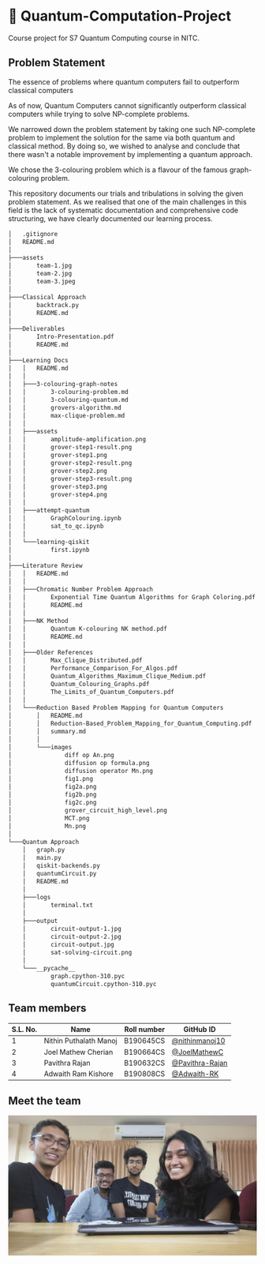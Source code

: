# 🥜 Quantum-Computation-Project

Course project for S7 Quantum Computing course in NITC.

## Problem Statement
The essence of problems where quantum computers fail to outperform classical computers

As of now, Quantum Computers cannot significantly outperform classical computers while trying to solve NP-complete problems. 

We narrowed down the problem statement by taking one such NP-complete problem to implement the solution for the same via both quantum and classical method. By doing so, we wished to analyse and conclude that there wasn't a notable improvement by implementing a quantum approach.

We chose the 3-colouring problem which is a flavour of the famous graph-colouring problem.

This repository documents our trials and tribulations in solving the given problem statement. As we realised that one of the main
challenges in this field is the lack of systematic documentation and
comprehensive code structuring, we have clearly documented our learning process. 

```console
│   .gitignore
│   README.md
│
├───assets
│       team-1.jpg
│       team-2.jpg
│       team-3.jpeg
│
├───Classical Approach
│       backtrack.py
│       README.md
│
├───Deliverables
│       Intro-Presentation.pdf
│       README.md
│
├───Learning Docs
│   │   README.md
│   │
│   ├───3-colouring-graph-notes
│   │       3-colouring-problem.md
│   │       3-colouring-quantum.md
│   │       grovers-algorithm.md
│   │       max-clique-problem.md
│   │
│   ├───assets
│   │       amplitude-amplification.png
│   │       grover-step1-result.png
│   │       grover-step1.png
│   │       grover-step2-result.png
│   │       grover-step2.png
│   │       grover-step3-result.png
│   │       grover-step3.png
│   │       grover-step4.png
│   │
│   ├───attempt-quantum
│   │       GraphColouring.ipynb
│   │       sat_to_qc.ipynb
│   │
│   └───learning-qiskit
│           first.ipynb
│
├───Literature Review
│   │   README.md
│   │   
│   ├───Chromatic Number Problem Approach
│   │       Exponential Time Quantum Algorithms for Graph Coloring.pdf
│   │       README.md
│   │
│   ├───NK Method
│   │       Quantum K-colouring NK method.pdf
│   │       README.md
│   │
│   ├───Older References
│   │       Max_Clique_Distributed.pdf
│   │       Performance_Comparison_For_Algos.pdf
│   │       Quantum_Algorithms_Maximum_Clique_Medium.pdf
│   │       Quantum_Colouring_Graphs.pdf
│   │       The_Limits_of_Quantum_Computers.pdf
│   │
│   └───Reduction Based Problem Mapping for Quantum Computers
│       │   README.md
│       │   Reduction-Based_Problem_Mapping_for_Quantum_Computing.pdf
│       │   summary.md
│       │   
│       └───images
│               diff op An.png
│               diffusion op formula.png
│               diffusion operator Mn.png
│               fig1.png
│               fig2a.png
│               fig2b.png
│               fig2c.png
│               grover_circuit_high_level.png
│               MCT.png
│               Mn.png
│
└───Quantum Approach
    │   graph.py
    │   main.py
    │   qiskit-backends.py
    │   quantumCircuit.py
    │   README.md
    │   
    ├───logs
    │       terminal.txt
    │
    ├───output
    │       circuit-output-1.jpg
    │       circuit-output-2.jpg
    │       circuit-output.jpg
    │       sat-solving-circuit.png
    │
    └───__pycache__
            graph.cpython-310.pyc
            quantumCircuit.cpython-310.pyc
```

## Team members
|S.L. No.| Name | Roll number | GitHub ID |
| ----- | -------- | -------- | -------- |
|1|Nithin Puthalath Manoj|B190645CS|[@nithinmanoj10](https://github.com/nithinmanoj10)|
|2|Joel Mathew Cherian|B190664CS|[@JoelMathewC](https://github.com/JoelMathewC)|
|3|Pavithra Rajan|B190632CS|[@Pavithra-Rajan](https://github.com/Pavithra-Rajan)|
|4|Adwaith Ram Kishore|B190808CS| [@Adwaith-RK](https://github.com/Adwaith-RK)|

## Meet the team
![image](assets/team-1.jpg)
